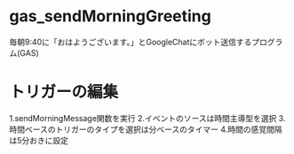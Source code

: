 # gas_sendMorningGreeting
毎朝9:40に「おはようございます。」とGoogleChatにボット送信するプログラム(GAS)

# トリガーの編集
1.sendMorningMessage関数を実行
2.イベントのソースは時間主導型を選択
3.時間ベースのトリガーのタイプを選択は分ベースのタイマー
4.時間の感覚間隔は5分おきに設定
